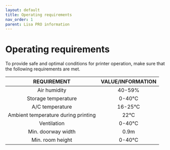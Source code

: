 ```yaml
---
layout: default
title: Operating requirements
nav_order: 1
parent: Lisa PRO information
---
```

<h1> Operating requirements </h1>

To provide safe and optimal conditions for printer operation, make sure that the following requirements are met.

| REQUIREMENT                         |       VALUE/INFORMATION |
| :-:                                 |       :-:      |
| Air humidity                        |          40-59%         |
| Storage temperature                 |          0-40°C         |
| A/C temperature                     |          16-25°C        |
| Ambient temperature during printing |           22°C          |
| Ventilation                         |          0-40°C         |
| Min. doorway width                  |           0.9m          |
| Min. room height                    |          0-40°C         |




